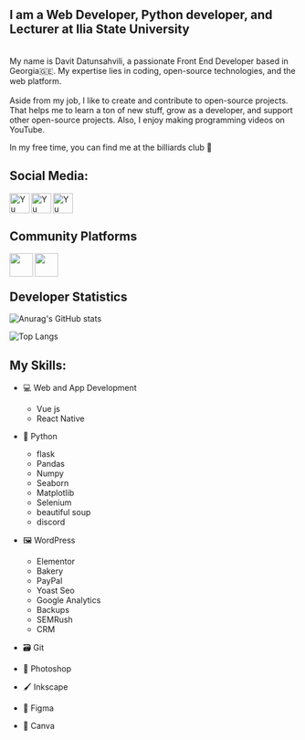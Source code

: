 ## I am a Web Developer, Python developer, and Lecturer at Ilia State University

<br>
My name is Davit Datunsahvili, a passionate Front End Developer based in Georgia🇬🇪. 
My expertise lies in coding, open-source technologies, and the web platform.
<br><br>
Aside from my job, I like to create and contribute to open-source projects. That helps me to learn a ton of new stuff, 
grow as a developer, and support other open-source projects. Also, I enjoy making programming videos on YouTube.

In my free time, you can find me at the billiards club 🎱

## Social Media:



<a href="https://www.linkedin.com/in/ddatunashvili/">
   <img align="left" src="https://raw.githubusercontent.com/yushi1007/yushi1007/main/images/linkedin.svg" alt="Yu Shi | LinkedIn" width="35px"/>
</a>
<a href="https://instagram.com/ddatunashvilii">
   <img align="left" src="https://raw.githubusercontent.com/yushi1007/yushi1007/main/images/instagram.svg" alt="Yu Shi | Instagram" width="35px"/>
</a>
<a href="https://www.facebook.com/ddatunashvilii">
   <img align="left" src="https://i.imgur.com/YbokdI0.png" alt="Yu Shi | Instagram" width="35px"/>
</a>


<br><br>
## Community Platforms
<a href="https://discord.gg/RxCPTMVy8Z">
   <img align="left" width="41px" src="https://cdn-icons-png.flaticon.com/512/3670/3670157.png"/>
</a>
<a href="https://www.youtube.com/channel/UCZA10Y495KC6BfHBeW7CXMQ">
   <img align="left" width="41px"  src="https://cdn-icons-png.flaticon.com/512/3670/3670147.png"/>
</a>

<br>
<br>

## Developer Statistics
<!-- [![Top Langs](https://github-readme-stats.vercel.app/api/top-langs/?username=ddatunashvili&layout=compact)](https://github.com/yushi1007) -->
![Anurag's GitHub stats](https://github-readme-stats.vercel.app/api?username=ddatunashvili&show_icons=true&theme=radical) 


![Top Langs](https://github-readme-stats.vercel.app/api/top-langs/?username=ddatunashvili&langs_count=6&hide=jupyter%20notebook&show=vue&theme=radical&exclude_repo=Windows_App) 

 <!--![Top Langs](https://github-readme-stats.vercel.app/api/top-langs/?username=ddatunashvili&langs_count=6%hide=notebook&show=vue&theme=radical)   -->



## My Skills: 
   * 💻 Web and App Development
      * Vue js
      * React Native
   
   * 🐍 Python 
       *  flask
       *  Pandas
       *  Numpy
       *  Seaborn
       *  Matplotlib
       *  Selenium
       *  beautiful soup
       *  discord
       
   * 🖼️ WordPress
       * Elementor
       * Bakery
       * PayPal
       * Yoast Seo
       * Google Analytics
       * Backups
       * SEMRush
       * CRM
       
   
   * 🗃️ Git
   * 🎨 Photoshop
   * 🖌️ Inkscape   
   * 🌈 Figma
   * 🖖 Canva   


